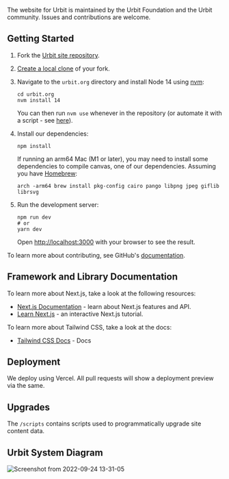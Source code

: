 The website for Urbit is maintained by the Urbit Foundation and the Urbit community. Issues and contributions are welcome.

## Getting Started

1. Fork the [Urbit site repository](https://github.com/urbit/urbit.org).

2. [Create a local clone](https://help.github.com/articles/cloning-a-repository/) of your fork.

3. Navigate to the `urbit.org` directory and install Node 14 using [nvm](https://github.com/nvm-sh/nvm):

    ```shell
    cd urbit.org
    nvm install 14
    ```
    You can then run `nvm use` whenever in the repository (or automate it with a script - see [here](https://github.com/nvm-sh/nvm#deeper-shell-integration)).

4. Install our dependencies:

    ```shell
    npm install
    ```

    If running an arm64 Mac (M1 or later), you may need to install some dependencies to compile canvas, one of our dependencies. Assuming you have [Homebrew](https://brew.sh):

    ```shell
    arch -arm64 brew install pkg-config cairo pango libpng jpeg giflib librsvg
    ```

5. Run the development server:

    ```shell
    npm run dev
    # or
    yarn dev
    ```

    Open [http://localhost:3000](http://localhost:3000) with your browser to see the result.
    
To learn more about contributing, see GitHub's [documentation](https://docs.github.com/en/get-started/quickstart/contributing-to-projects).

## Framework and Library Documentation

To learn more about Next.js, take a look at the following resources:

- [Next.js Documentation](https://nextjs.org/docs) - learn about Next.js features and API.
- [Learn Next.js](https://nextjs.org/learn) - an interactive Next.js tutorial.

To learn more about Tailwind CSS, take a look at the docs:

- [Tailwind CSS Docs](https://tailwindcss.com/docs) - Docs

## Deployment

We deploy using Vercel. All pull requests will show a deployment preview via the same.

## Upgrades

The `/scripts` contains scripts used to programmatically upgrade site content data.

## Urbit System Diagram
![Screenshot from 2022-09-24 13-31-05](https://user-images.githubusercontent.com/30054030/192113582-24cd3fef-8f13-46e6-a85f-fbd994d57650.png)


